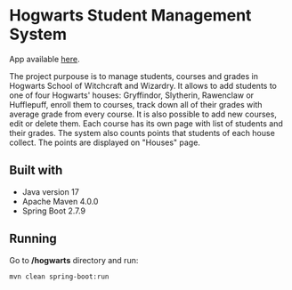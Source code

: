 # Hogwarts Student Management System

App available [here](https://hogwarts-system-production.up.railway.app/ "Hogwarts Student Management System").

The project purpouse is to manage students, courses and grades in Hogwarts School of Witchcraft and Wizardry. It allows to add students to one of four Hogwarts' houses: Gryffindor, Slytherin, Rawenclaw or Hufflepuff, enroll them to courses, track down all of their grades with average grade from every course. It is also possible to add new courses, edit or delete them. Each course has its own page with list of students and their grades. The system also counts points that students of each house collect. The points are displayed on "Houses" page.

## Built with
- Java version 17
- Apache Maven 4.0.0
- Spring Boot 2.7.9

## Running

Go to **/hogwarts** directory and run:

```bash
mvn clean spring-boot:run
```
